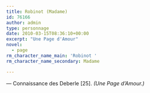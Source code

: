 ```yaml
---
title: Robinot (Madame)
id: 76166
author: admin
type: personnage
date: 2010-03-15T08:36:10+00:00
excerpt: "Une Page d'Amour"
novel:
  - page
rm_character_name_main: 'Robinot '
rm_character_name_secondary: Madame

---
```

— Connaissance des Deberle [25]. _(Une Page d&rsquo;Amour.)_